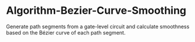 Algorithm-Bezier-Curve-Smoothing
================================
Generate path segments from a gate-level circuit and calculate smoothness based on the Bézier curve of each path segment. 
